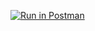 [![Run in Postman](https://run.pstmn.io/button.svg)](https://app.getpostman.com/run-collection/25555502-dc704902-5f23-48c9-a576-f808858421cb?action=collection%2Ffork&collection-url=entityId%3D25555502-dc704902-5f23-48c9-a576-f808858421cb%26entityType%3Dcollection%26workspaceId%3D76c535ef-e960-4bc0-bf38-0ad313509f08#?env%5BHomework0%5D=W3sia2V5IjoiYm9va190aXRsZSIsInZhbHVlIjoiIiwiZW5hYmxlZCI6dHJ1ZSwidHlwZSI6ImFueSIsInNlc3Npb25WYWx1ZSI6IlR1cmluZyIsInNlc3Npb25JbmRleCI6MH0seyJrZXkiOiJpZCIsInZhbHVlIjoiIiwiZW5hYmxlZCI6dHJ1ZSwidHlwZSI6ImFueSIsInNlc3Npb25WYWx1ZSI6IkxGUTdEd0FBUUJBSiIsInNlc3Npb25JbmRleCI6MX1d)
